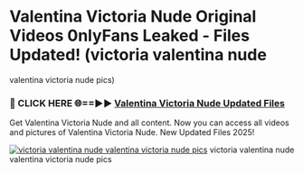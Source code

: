 # Valentina Victoria Nude Original Videos 0nlyFans Leaked - Files Updated! (victoria valentina nude<br>
valentina victoria nude pics)

<h3>🔴 CLICK HERE 🌐==►► <a href="https://tinyurl.com/2p9ay9w9" rel="nofollow">Valentina Victoria Nude Updated Files</a></h3>

Get Valentina Victoria Nude and all content. Now you can access all videos and pictures of Valentina Victoria Nude. New Updated Files 2025!

[![victoria valentina nude<br>
valentina victoria nude pics](https://i.imgur.com/KQgVmj3.gif)](https://tinyurl.com/2p9ay9w9)
victoria valentina nude<br>
valentina victoria nude pics